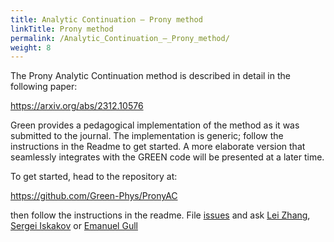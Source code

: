 ```yaml
---
title: Analytic Continuation – Prony method
linkTitle: Prony method
permalink: /Analytic_Continuation_–_Prony_method/
weight: 8
---
```


The Prony Analytic Continuation method is described in detail in
the following paper:

https://arxiv.org/abs/2312.10576

Green provides a pedagogical implementation of the method as it was submitted to the journal. The implementation is generic; follow the instructions in the Readme to get started. A more elaborate version that seamlessly integrates with the GREEN code will be presented at a later time.

To get started, head to the repository at:

https://github.com/Green-Phys/PronyAC

then follow the instructions in the readme. File [issues](https://github.com/Green-Phys/PronyAC/issues) and ask [Lei Zhang](mailto:lzphy@umich.edu), [Sergei Iskakov](mailto:siskakov@umich.edu) or [Emanuel Gull](mailto:egull@umich.edu)
